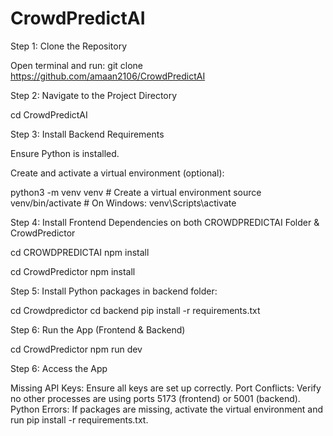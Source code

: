 # CrowdPredictAI

Step 1: Clone the Repository

Open terminal and run:
git clone https://github.com/amaan2106/CrowdPredictAI

Step 2: Navigate to the Project Directory

cd CrowdPredictAI

Step 3: Install Backend Requirements

Ensure Python is installed.

Create and activate a virtual environment (optional):

python3 -m venv venv # Create a virtual environment
source venv/bin/activate # On Windows: venv\Scripts\activate

Step 4: Install Frontend Dependencies on both CROWDPREDICTAI Folder & CrowdPredictor

cd CROWDPREDICTAI
npm install

cd CrowdPredictor
npm install

Step 5: Install Python packages in backend folder:

cd Crowdpredictor
cd backend
pip install -r requirements.txt

Step 6: Run the App (Frontend & Backend)

cd CrowdPredictor
npm run dev

Step 6: Access the App

Missing API Keys: Ensure all keys are set up correctly.
Port Conflicts: Verify no other processes are using ports 5173 (frontend) or 5001 (backend).
Python Errors: If packages are missing, activate the virtual environment and run pip install -r requirements.txt.
